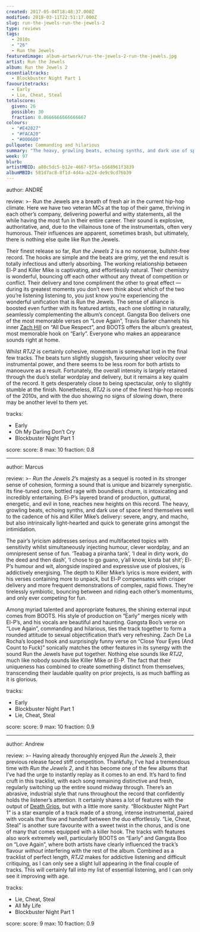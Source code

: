 ```yaml
---
created: 2017-05-04T18:48:37.000Z
modified: 2018-03-11T22:51:17.000Z
slug: run-the-jewels-run-the-jewels-2
type: reviews
tags:
  - 2010s
  - "26"
  - Run the Jewels
featuredimage: album-artwork/run-the-jewels-2-run-the-jewels.jpg
artist: Run the Jewels
album: Run the Jewels 2
essentialtracks:
  - Blockbuster Night Part 1
favouritetracks:
  - Early
  - Lie, Cheat, Steal
totalscore:
  given: 26
  possible: 30
  fraction: 0.8666666666666667
colours:
  - "#E42827"
  - "#FACA20"
  - "#000600"
pullquote: Commanding and hilarious
summary: "The heavy, growling beats, echoing synths, and dark use of space lend themselves well to the cadence of El-P and Killer Mike’s delivery: severe, angry, and macho, but also intrinsically light-hearted and quick to generate grins amongst the intimidation."
week: 97
blurb:
artistMBID: a80c5dc5-b12e-4667-9f5a-b568961f3839
albumMBID: 581d7ac8-8f1d-4d4a-a224-de9c9cd76b39
---
```

author: ANDRÉ

review: >-
  Run the Jewels are a breath of fresh air in the current hip-hop climate. Here we have two veteran MCs at the top of their game, thriving in each other’s company, delivering powerful and witty statements, all the while having the most fun in their entire career. Their sound is explosive, authoritative, and, due to the villainous tone of the instrumentals, often very humorous. Their influences are apparent, sometimes brash, but ultimately, there is nothing else quite like Run the Jewels.

  Their finest release so far, *Run the Jewels 2* is a no nonsense, bullshit-free record. The hooks are simple and the beats are grimy, yet the end result is totally infectious and utterly absorbing. The working relationship between El-P and Killer Mike is captivating, and effortlessly natural. Their chemistry is wonderful, bouncing off each other without any threat of competition or conflict. Their delivery and tone compliment the other to great effect — during its greatest moments you don’t even think about which of the two you’re listening listening to, you just know you’re experiencing the wonderful unification that is Run the Jewels. The sense of alliance is boosted even further with its featured artists, each one slotting in naturally, seamlessly complementing the album’s concept. Gangsta Boo delivers one of the most memorable verses on “Love Again”, Travis Barker channels his inner [Zach Hill](<https://www.youtube.com/watch?v=vgzSP05q0as>) on “All Due Respect”, and BOOTS offers the album’s greatest, most memorable hook on “Early”. Everyone who makes an appearance sounds right at home.

  Whilst *RTJ2* is certainly cohesive, momentum is somewhat lost in the final few tracks. The beats turn slightly sluggish, favouring sheer velocity over instrumental power, and there seems to be less room for both artists to manoeuvre as a result. Fortunately, the overall intensity is largely retained through the duo’s stellar wordplay and delivery, but it remains a key qualm of the record. It gets desperately close to being spectacular, only to slightly stumble at the finish. Nonetheless, *RTJ2* is one of the finest hip-hop records of the 2010s, and with the duo showing no signs of slowing down, there may be another level to them yet.

tracks:
  - Early
  - ­Oh My Darling Don’t Cry
  - ­Blockbuster Night Part 1

score:
  score: 8
  max: 10
  fraction: 0.8

---
author: Marcus

review: >-
  *Run the Jewels 2*’s majesty as a sequel is rooted in its stronger sense of cohesion, forming a sound that is unique and bizarrely synergistic. Its fine-tuned core, bottled rage with boundless charm, is intoxicating and incredibly entertaining. El-P’s layered brand of production, guttural, energetic, and evil in tone, reaches new heights on this record. The heavy, growling beats, echoing synths, and dark use of space lend themselves well to the cadence of his and Killer Mike’s delivery: severe, angry, and macho, but also intrinsically light-hearted and quick to generate grins amongst the intimidation.

  The pair’s lyricism addresses serious and multifaceted topics with sensitivity whilst simultaneously injecting humour, clever wordplay, and an omnipresent sense of fun. ‘Teabag a piranha tank’, ‘I deal in dirty work, do the deed and then dash’, ‘I chose to go guano, y’all know, kinda bat shit’; El-P’s humour and wit, alongside inspired and expressive use of plosives, is addictively energising. The depth to Killer Mike’s lyrics is more evident, with his verses containing more to unpack, but El-P compensates with crisper delivery and more frequent demonstrations of complex, rapid flows. They’re tirelessly symbiotic, bouncing between and riding each other’s momentums, and only ever competing for fun.

  Among myriad talented and appropriate features, the shining external input comes from BOOTS. His style of production on “Early” merges nicely with El-P’s, and his vocals are beautiful and haunting. Gangsta Boo’s verse on “Love Again”, commanding and hilarious, ties the track together to form a rounded attitude to sexual objectification that’s very refreshing. Zach De La Rocha’s looped hook and surprisingly funny verse on “Close Your Eyes (And Count to Fuck)” sonically matches the other features in its synergy with the sound Run the Jewels have put together. Nothing else sounds like *RTJ2*, much like nobody sounds like Killer Mike or El-P. The fact that their uniqueness has combined to create something distinct from themselves, transcending their laudable quality on prior projects, is as much baffling as it is glorious.

tracks:
  - Early
  - ­Blockbuster Night Part 1
  - ­Lie, Cheat, Steal

score:
  score: 9
  max: 10
  fraction: 0.9

---
author: Andrew

review: >-
  Having already thoroughly enjoyed *Run the Jewels 3*, their previous release faced stiff competition. Thankfully, I’ve had a tremendous time with *Run the Jewels 2*, and it has become one of the few albums that I’ve had the urge to instantly replay as it comes to an end. It’s hard to find cruft in this tracklist, with each song remaining distinctive and fresh, regularly switching up the entire sound midway through. There’s an abrasive, industrial style that runs throughout the record that confidently holds the listener’s attention. It certainly shares a lot of features with the output of [Death Grips](<reviews/death-grips-the-powers-that-b/>), but with a little more sanity. “Blockbuster Night Part 1” is a star example of a track made of a strong, intense instrumental, paired with vocals that flow and handoff between the duo effortlessly. “Lie, Cheat, Steal” is another sure favourite with a sweet twist in the chorus, and is one of many that comes equipped with a killer hook. The tracks with features also work extremely well, particularly BOOTS on “Early” and Gangsta Boo on “Love Again”, where both artists have clearly influenced the track’s flavour *without* interfering with the rest of the album. Combined as a tracklist of perfect length, *RTJ2* makes for addictive listening and difficult critiquing, as I can only see a slight lull appearing in the final couple of tracks. This will certainly fall into my list of essential listening, and I can only see it improving with age.

tracks:
  - Lie, Cheat, Steal
  - ­All My Life
  - ­Blockbuster Night Part 1
  
score:
  score: 9
  max: 10
  fraction: 0.9
